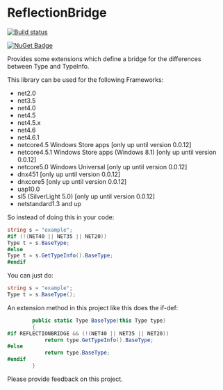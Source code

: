 # ReflectionBridge

[![Build status](https://ci.appveyor.com/api/projects/status/xe3rcxeyyvfr9kwc?svg=true)](https://ci.appveyor.com/project/StefH/ReflectionBridge)

[![NuGet Badge](https://buildstats.info/nuget/ReflectionBridge)](https://www.nuget.org/packages/ReflectionBridge)

Provides some extensions which define a bridge for the differences between Type and TypeInfo.

This library can be used for the following Frameworks:
- net2.0
- net3.5
- net4.0
- net4.5
- net4.5.x
- net4.6
- net4.6.1
- netcore4.5 Windows Store apps [only up until version 0.0.12]
- netcore4.5.1 Windows Store apps (Windows 8.1) [only up until version 0.0.12]
- netcore5.0 Windows Universal [only up until version 0.0.12]
- dnx451 [only up until version 0.0.12]
- dnxcore5 [only up until version 0.0.12]
- uap10.0
- sl5 (SilverLight 5.0) [only up until version 0.0.12]
- netstandard1.3 and up


So instead of doing this in your code:
```c#
string s = "example";
#if (!(NET40 || NET35 || NET20))
Type t = s.BaseType;
#else
Type t = s.GetTypeInfo().BaseType;
#endif
```

You can just do:
```c#
string s = "example";
Type t = s.BaseType();
```

An extension method in this project like this does the if-def:
```c#
        public static Type BaseType(this Type type)
        {
#if REFLECTIONBRIDGE && (!(NET40 || NET35 || NET20))
            return type.GetTypeInfo().BaseType;
#else
            return type.BaseType;
#endif
        }
```

Please provide feedback on this project.